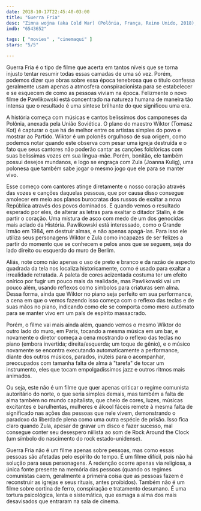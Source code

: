 ```yaml
---
date: 2018-10-17T22:45:40-03:00
title: "Guerra Fria"
desc: "Zimna wojna (aka Cold War) (Polônia, França, Reino Unido, 2018), escrito por Pawel Pawlikowski, Janusz Glowacki e Piotr Borkowski, dirigido por Pawlikowski, com Joanna Kulig, Tomasz Kot, Borys Szyc. #mostrasp"
imdb: "6543652"

tags: [ "movies" , "cinemaqui" ]
stars: "5/5"

---
```

Guerra Fria é o tipo de filme que acerta em tantos níveis que se torna injusto tentar resumir todas essas camadas de uma só vez. Porém, podemos dizer que obras sobre essa época tenebrosa que o título confessa geralmente usam apenas a atmosfera conspiracionista para se estabelecer e se esquecem de como as pessoas viviam na época. Felizmente o novo filme de Pawlikowski está concentrado na natureza humana de maneira tão intensa que o resultado é uma síntese brilhante do que significou uma era.

A história começa com músicas e cantos belíssimos dos camponeses da Polônia, anexada pela União Soviética. O plano do maestro Wiktor (Tomasz Kot) é capturar o que há de melhor entre os artistas simples do povo e mostrar ao Partido. Wiktor é um polonês orgulhoso de sua origem, como podemos notar quando este observa com pesar uma igreja destruída e o fato que seus cantores não poderão cantar as canções folclóricas com suas belíssimas vozes em sua língua-mãe. Porém, bonitão, ele também possui desejos mundanos, e logo se engraça com Zula (Joanna Kulig), uma polonesa que também sabe jogar o mesmo jogo que ele para se manter vivo.

Esse começo com cantores atinge diretamente o nosso coração através das vozes e canções daquelas pessoas, que por causa disso consegue amolecer em meio aos planos burocratas dos russos de exaltar a nova República através dos povos dominados. E quando vemos o resultado esperado por eles, de alterar as letras para exaltar o ditador Stalin, é de partir o coração. Uma mistura de asco com medo de um dos genocidas mais aclado da História. Pawlikowski está interessado, como o Grande Irmão em 1984, em destruir almas, e não apenas apagá-las. Para isso ele utiliza seus personagens Wiktor e Zula como incapazes de ser felizes a partir do momento que se conhecem e pelos anos que se seguem, seja do lado direito ou esquerdo do muro de Berlim.

Aliás, note como não apenas o uso de preto e branco e da razão de aspecto quadrada da tela nos localiza historicamente, como é usado para exaltar a irrealidade retratada. A paleta de cores acizentada costuma ter um efeito onírico por fugir um pouco mais da realidade, mas Pawlikowski vai um pouco além, usando reflexos como símbolos para criaturas sem alma. Dessa forma, ainda que Wiktor no piano seja perfeito em sua performance, a cena em que o vemos fazendo isso começa com o reflexo das teclas e de suas mãos no piano, indicando como ele se comporta como mero autômato para se manter vivo em um país de espírito massacrado.

Porém, o filme vai mais ainda além, quando vemos o mesmo Wiktor do outro lado do muro, em Paris, tocando a mesma música em um bar, e novamente o diretor começa a cena mostrando o reflexo das teclas no piano (embora invertida; direita/esquerda; um toque de gênio), e o músico novamente se encontra executando automaticamente a performance, diante dos outros músicos, parados, inúteis para o acompanhar, preocupados com tamanha falta de alma à "tarefa" de tocar um instrumento, eles que tocam empolgadíssimos jazz e outros ritmos mais animados.

Ou seja, este não é um filme que quer apenas criticar o regime comunista autoritário do norte, o que seria simples demais, mas também a falta de alma também no mundo capitalista, que cheio de cores, luzes, músicas excitantes e barulhentas, mulheres e álcool fáceis remete à mesma falta de significado nas ações das pessoas que nele vivem, demonstrando o paradoxo da liberdade plena como uma outra espécie de prisão. Isso fica claro quando Zula, apesar de gravar um disco e fazer sucesso, mal consegue conter seu desespero niilista ao som de Rock Around the Clock (um símbolo do nascimento do rock estado-unidense).

Guerra Fria não é um filme apenas sobre pessoas, mas como essas pessoas são afetadas pelo espírito do tempo. É um filme difícil, pois não há solução para seus personagens. A redenção ocorre apenas via religiosa, a única fonte presente na memória das pessoas (quando os regimes comunistas caem, geralmente a primeira coisa que as pessoas fazem é reconstruir as igrejas e seus rituais, antes proibidos). Também não é um filme sobre cortina de ferro, conspiração e tratamento desumano. É uma tortura psicológica, lenta e sistemática, que esmaga a alma dos mais desavisados que entraram na sala de cinema.
